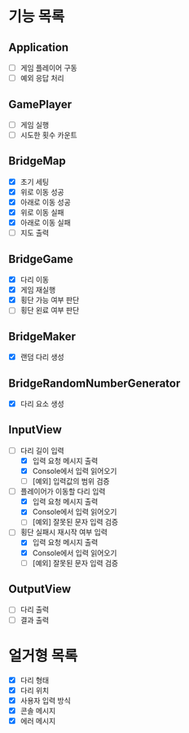 # 기능 목록

## Application
- [ ] 게임 플레이어 구동
- [ ] 예외 응답 처리
## GamePlayer 
- [ ] 게임 실행
- [ ] 시도한 횟수 카운트
## BridgeMap
- [X] 초기 세팅
- [X] 위로 이동 성공
- [X] 아래로 이동 성공
- [X] 위로 이동 실패
- [X] 아래로 이동 실패
- [ ] 지도 출력
## BridgeGame
- [X] 다리 이동
- [X] 게임 재실행
- [X] 횡단 가능 여부 판단
- [ ] 횡단 왼료 여부 판단
## BridgeMaker
- [X] 랜덤 다리 생성
## BridgeRandomNumberGenerator
- [X] 다리 요소 생성
## InputView
- [ ] 다리 길이 입력
  - [X] 입력 요청 메시지 출력
  - [X] Console에서 입력 읽어오기
  - [ ] [예외] 입력값의 범위 검증
- [ ] 플레이어가 이동할 다리 입력
  - [X] 입력 요청 메시지 출력
  - [X] Console에서 입력 읽어오기
  - [ ] [예외] 잘못된 문자 입력 검증
- [ ] 횡단 실패시 재시작 여부 입력
  - [X] 입력 요청 메시지 출력
  - [X] Console에서 입력 읽어오기
  - [ ] [예외] 잘못된 문자 입력 검증
## OutputView
- [ ] 다리 출력
- [ ] 결과 출력

# 얼거형 목록
- [X] 다리 형태
- [X] 다리 위치
- [X] 사용자 입력 방식
- [X] 콘솔 메시지
- [X] 에러 메시지